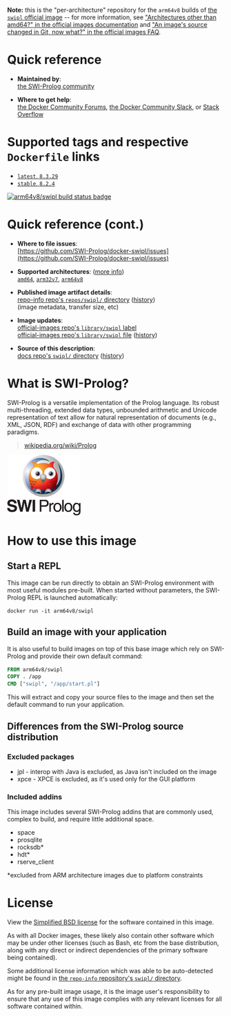 <!--

********************************************************************************

WARNING:

    DO NOT EDIT "swipl/README.md"

    IT IS AUTO-GENERATED

    (from the other files in "swipl/" combined with a set of templates)

********************************************************************************

-->

**Note:** this is the "per-architecture" repository for the `arm64v8` builds of [the `swipl` official image](https://hub.docker.com/_/swipl) -- for more information, see ["Architectures other than amd64?" in the official images documentation](https://github.com/docker-library/official-images#architectures-other-than-amd64) and ["An image's source changed in Git, now what?" in the official images FAQ](https://github.com/docker-library/faq#an-images-source-changed-in-git-now-what).

# Quick reference

-	**Maintained by**:  
	[the SWI-Prolog community](https://github.com/SWI-Prolog/docker-swipl)

-	**Where to get help**:  
	[the Docker Community Forums](https://forums.docker.com/), [the Docker Community Slack](https://dockr.ly/slack), or [Stack Overflow](https://stackoverflow.com/search?tab=newest&q=docker)

# Supported tags and respective `Dockerfile` links

-	[`latest`, `8.3.29`](https://github.com/SWI-Prolog/docker-swipl/blob/a776612673d5026596594620aaa8602940d495cf/8.3.29/stretch/Dockerfile)
-	[`stable`, `8.2.4`](https://github.com/SWI-Prolog/docker-swipl/blob/a776612673d5026596594620aaa8602940d495cf/8.2.4/stretch/Dockerfile)

[![arm64v8/swipl build status badge](https://img.shields.io/jenkins/s/https/doi-janky.infosiftr.net/job/multiarch/job/arm64v8/job/swipl.svg?label=arm64v8/swipl%20%20build%20job)](https://doi-janky.infosiftr.net/job/multiarch/job/arm64v8/job/swipl/)

# Quick reference (cont.)

-	**Where to file issues**:  
	[https://github.com/SWI-Prolog/docker-swipl/issues](https://github.com/SWI-Prolog/docker-swipl/issues)

-	**Supported architectures**: ([more info](https://github.com/docker-library/official-images#architectures-other-than-amd64))  
	[`amd64`](https://hub.docker.com/r/amd64/swipl/), [`arm32v7`](https://hub.docker.com/r/arm32v7/swipl/), [`arm64v8`](https://hub.docker.com/r/arm64v8/swipl/)

-	**Published image artifact details**:  
	[repo-info repo's `repos/swipl/` directory](https://github.com/docker-library/repo-info/blob/master/repos/swipl) ([history](https://github.com/docker-library/repo-info/commits/master/repos/swipl))  
	(image metadata, transfer size, etc)

-	**Image updates**:  
	[official-images repo's `library/swipl` label](https://github.com/docker-library/official-images/issues?q=label%3Alibrary%2Fswipl)  
	[official-images repo's `library/swipl` file](https://github.com/docker-library/official-images/blob/master/library/swipl) ([history](https://github.com/docker-library/official-images/commits/master/library/swipl))

-	**Source of this description**:  
	[docs repo's `swipl/` directory](https://github.com/docker-library/docs/tree/master/swipl) ([history](https://github.com/docker-library/docs/commits/master/swipl))

# What is SWI-Prolog?

SWI-Prolog is a versatile implementation of the Prolog language. Its robust multi-threading, extended data types, unbounded arithmetic and Unicode representation of text allow for natural representation of documents (e.g., XML, JSON, RDF) and exchange of data with other programming paradigms.

> [wikipedia.org/wiki/Prolog](https://en.wikipedia.org/wiki/Prolog)

![logo](https://raw.githubusercontent.com/docker-library/docs/4fc6655434dd9a7ff8cc46146a5f07395d156d7c/swipl/logo.png)

# How to use this image

## Start a REPL

This image can be run directly to obtain an SWI-Prolog environment with most useful modules pre-built. When started without parameters, the SWI-Prolog REPL is launched automatically:

```console
docker run -it arm64v8/swipl 
```

## Build an image with your application

It is also useful to build images on top of this base image which rely on SWI-Prolog and provide their own default command:

```dockerfile
FROM arm64v8/swipl
COPY . /app
CMD ["swipl", "/app/start.pl"]
```

This will extract and copy your source files to the image and then set the default command to run your application.

## Differences from the SWI-Prolog source distribution

### Excluded packages

-	jpl - interop with Java is excluded, as Java isn't included on the image
-	xpce - XPCE is excluded, as it's used only for the GUI platform

### Included addins

This image includes several SWI-Prolog addins that are commonly used, complex to build, and require little additional space.

-	space
-	prosqlite
-	rocksdb\*
-	hdt\*
-	rserve_client

\*excluded from ARM architecture images due to platform constraints

# License

View the [Simplified BSD license](http://www.swi-prolog.org/license.html) for the software contained in this image.

As with all Docker images, these likely also contain other software which may be under other licenses (such as Bash, etc from the base distribution, along with any direct or indirect dependencies of the primary software being contained).

Some additional license information which was able to be auto-detected might be found in [the `repo-info` repository's `swipl/` directory](https://github.com/docker-library/repo-info/tree/master/repos/swipl).

As for any pre-built image usage, it is the image user's responsibility to ensure that any use of this image complies with any relevant licenses for all software contained within.
